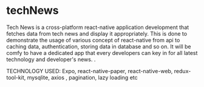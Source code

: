 # techNews
Tech News is a cross-platform react-native application development that fetches data from tech news and display it appropriately.
This is done to demonstrate the usage of various concept of react-native from api to caching data, authentication, storing data
in database and so on. It will be comfy to have a dedicated app that every developers can key in for all latest technology and 
developer's news. .

TECHNOLOGY USED: Expo, react-native-paper, react-native-web, redux-tool-kit, mysqlite, axios , pagination, lazy loading etc

